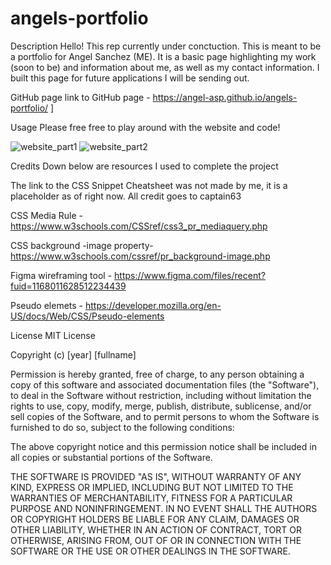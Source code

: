 # angels-portfolio
Description
Hello! This rep currently under conctuction. This is meant to be a portfolio for Angel Sanchez (ME). It is a basic page highlighting my work (soon to be) and information about me, as well as my contact information. I built this page for future applications I will be sending out. 

GitHub page
link to GitHub page - https://angel-asp.github.io/angels-portfolio/ ]

Usage
Please free free to play around with the website and code!


![website_part1](https://user-images.githubusercontent.com/115054712/199654436-ab82e755-03d2-4992-9fb3-770f9bb95e4e.png)
![website_part2](https://user-images.githubusercontent.com/115054712/199654439-f5bfaada-4a38-4bef-bb6d-bcf74afc7c97.png)


Credits
Down below are resources I used to complete the project

The link to the CSS Snippet Cheatsheet was not made by me, it is a placeholder as of right now. All credit goes to captain63

CSS Media Rule - https://www.w3schools.com/CSSref/css3_pr_mediaquery.php 

CSS background -image property- https://www.w3schools.com/cssref/pr_background-image.php 

Figma wireframing tool - https://www.figma.com/files/recent?fuid=1168011628512234439

Pseudo elemets - https://developer.mozilla.org/en-US/docs/Web/CSS/Pseudo-elements

License
MIT License

Copyright (c) [year] [fullname]

Permission is hereby granted, free of charge, to any person obtaining a copy of this software and associated documentation files (the "Software"), to deal in the Software without restriction, including without limitation the rights to use, copy, modify, merge, publish, distribute, sublicense, and/or sell copies of the Software, and to permit persons to whom the Software is furnished to do so, subject to the following conditions:

The above copyright notice and this permission notice shall be included in all copies or substantial portions of the Software.

THE SOFTWARE IS PROVIDED "AS IS", WITHOUT WARRANTY OF ANY KIND, EXPRESS OR IMPLIED, INCLUDING BUT NOT LIMITED TO THE WARRANTIES OF MERCHANTABILITY, FITNESS FOR A PARTICULAR PURPOSE AND NONINFRINGEMENT. IN NO EVENT SHALL THE AUTHORS OR COPYRIGHT HOLDERS BE LIABLE FOR ANY CLAIM, DAMAGES OR OTHER LIABILITY, WHETHER IN AN ACTION OF CONTRACT, TORT OR OTHERWISE, ARISING FROM, OUT OF OR IN CONNECTION WITH THE SOFTWARE OR THE USE OR OTHER DEALINGS IN THE SOFTWARE.


